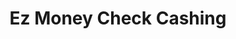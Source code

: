 ---
title: Ez Money Check Cashing
slug: ez-money-check-cashing
updated-on: '2024-05-30T13:44:31.749Z'
created-on: '2024-05-30T13:41:46.671Z'
published-on: '2024-05-30T13:54:32.469Z'
f_city-state-2:
- cms/city/prescott-az.md
- cms/city/ankeny-ia.md
- cms/city/ames-ia.md
- cms/city/waterloo-ia.md
- cms/city/joplin-mo.md
- cms/city/springfield-mo.md
- cms/city/papillion-ne.md
- cms/city/bellevue-ne.md
- cms/city/vista-ne.md
- cms/city/lincoln-ne.md
- cms/city/fort-myers-fl.md
- cms/city/council-bluffs-ia.md
- cms/city/sioux-city-ia.md
- cms/city/des-moines-ia.md
- cms/city/cedar-rapids-ia.md
- cms/city/saint-joseph-mo.md
- cms/city/sioux-city-ne.md
- cms/city/grand-island-ne.md
- cms/city/missoula-mt.md
- cms/city/great-falls-mt.md
- cms/city/billings-mt.md
f_locations:
- cms/payday-loan/ez-money-check-cashing-17325.md
- cms/payday-loan/ez-money-check-cashing-17326.md
- cms/payday-loan/ez-money-check-cashing-17327.md
- cms/payday-loan/ez-money-check-cashing-17328.md
- cms/payday-loan/ez-money-check-cashing-17329.md
- cms/payday-loan/ez-money-check-cashing-17330.md
- cms/payday-loan/ez-money-check-cashing-17331.md
- cms/payday-loan/ez-money-check-cashing-17332.md
- cms/payday-loan/ez-money-check-cashing-17333.md
- cms/payday-loan/ez-money-check-cashing-17334.md
- cms/payday-loan/ez-money-check-cashing-17335.md
- cms/payday-loan/ez-money-check-cashing-17336.md
- cms/payday-loan/ez-money-check-cashing-17337.md
- cms/payday-loan/ez-money-check-cashing-17338.md
- cms/payday-loan/ez-money-check-cashing-17339.md
- cms/payday-loan/ez-money-check-cashing-17340.md
- cms/payday-loan/ez-money-check-cashing-17341.md
- cms/payday-loan/ez-money-check-cashing-17342.md
- cms/payday-loan/ez-money-check-cashing-17343.md
- cms/payday-loan/ez-money-check-cashing-17344.md
- cms/payday-loan/ez-money-check-cashing-17345.md
- cms/payday-loan/ez-money-check-cashing-17346.md
- cms/payday-loan/ez-money-check-cashing-17347.md
- cms/payday-loan/ez-money-check-cashing-17348.md
- cms/payday-loan/ez-money-check-cashing-17349.md
- cms/payday-loan/ez-money-check-cashing-17350.md
- cms/payday-loan/ez-money-check-cashing-17351.md
- cms/payday-loan/ez-money-check-cashing-17352.md
- cms/payday-loan/ez-money-check-cashing-17353.md
- cms/payday-loan/ez-money-check-cashing-17354.md
- cms/payday-loan/ez-money-check-cashing-17355.md
- cms/payday-loan/ez-money-check-cashing-17356.md
- cms/payday-loan/ez-money-check-cashing-17357.md
- cms/payday-loan/ez-money-check-cashing-17358.md
- cms/payday-loan/ez-money-check-cashing-17359.md
- cms/payday-loan/ez-money-check-cashing-17360.md
- cms/payday-loan/ez-money-check-cashing-17361.md
- cms/payday-loan/ez-money-check-cashing-17362.md
- cms/payday-loan/ez-money-check-cashing-17363.md
f_states:
- cms/state/arizona.md
- cms/state/iowa.md
- cms/state/missouri.md
- cms/state/nebraska.md
- cms/state/florida.md
- cms/state/montana.md
layout: '[company].html'
tags: company
---